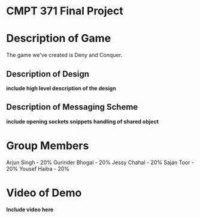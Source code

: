 # CMPT 371 Final Project

<!-- Description of the game and your design, including your application-layer messaging scheme.
Please show the code snippets where you are:
i. Opening sockets
ii. Handling the shared object
b. A list of group members and their % contribution to the project.
c. Commented source code of the client and the server. Alternatively you can include a link to
Github or other repositories, though the code still has to be commented.
d. Video of a working demo. Upload the video somewhere and put its link in the final report.
The video must be 1 to 2 minutes and show at least 2 players playing the game, and must
include the shared object in action -->

# Description of Game

The game we've created is Deny and Conquer.

## Description of Design

**include high level description of the design**

## Description of Messaging Scheme

**include opening sockets snippets**
**handling of shared object**

# Group Members

Arjun Singh - 20%
Gurinder Bhogal - 20%
Jessy Chahal - 20%
Sajan Toor - 20%
Yousef Haiba - 20%

# Video of Demo

**Include video here**
